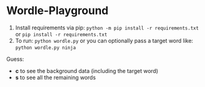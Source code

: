 # Wordle-Playground

1. Install requirements via pip: `python -m pip install -r requirements.txt` or `pip install -r requirements.txt`  
2. To run: `python wordle.py` or you can optionally pass a target word like: `python wordle.py ninja`

Guess:  
* **c** to see the background data (including the target word)  
* **s** to see all the remaining words
